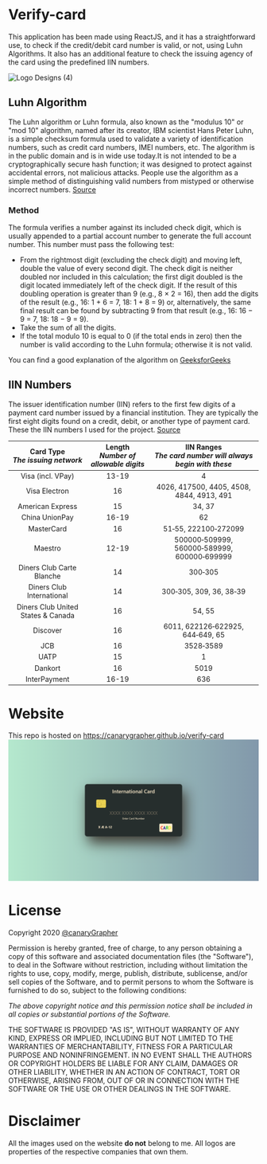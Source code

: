 # Verify-card
This application has been made using ReactJS, and it has a straightforward use, to check if the credit/debit card number is valid, or not, using Luhn Algorithms. It also has an additional feature to check the issuing agency of the card using the predefined IIN numbers.

![Logo Designs (4)](https://user-images.githubusercontent.com/27415791/155719070-ebd4478c-2dbf-4844-bcdf-531f2918ab90.jpg)

## Luhn Algorithm
The Luhn algorithm or Luhn formula, also known as the "modulus 10" or "mod 10" algorithm, named after its creator, IBM scientist Hans Peter Luhn, is a simple checksum formula used to validate a variety of identification numbers, such as credit card numbers, IMEI numbers, etc.
The algorithm is in the public domain and is in wide use today.It is not intended to be a cryptographically secure hash function; it was designed to protect against accidental errors, not malicious attacks. People use the algorithm as a simple method of distinguishing valid numbers from mistyped or otherwise incorrect numbers. [Source](https://en.wikipedia.org/wiki/Luhn_algorithm)
### Method
The formula verifies a number against its included check digit, which is usually appended to a partial account number to generate the full account number. This number must pass the following test:
* From the rightmost digit (excluding the check digit) and moving left, double the value of every second digit. The check digit is neither doubled nor included in this calculation; the first digit doubled is the digit located immediately left of the check digit. If the result of this doubling operation is greater than 9 (e.g., 8 × 2 = 16), then add the digits of the result (e.g., 16: 1 + 6 = 7, 18: 1 + 8 = 9) or, alternatively, the same final result can be found by subtracting 9 from that result (e.g., 16: 16 − 9 = 7, 18: 18 − 9 = 9).
* Take the sum of all the digits.
* If the total modulo 10 is equal to 0 (if the total ends in zero) then the number is valid according to the Luhn formula; otherwise it is not valid.

You can find a good explanation of the algorithm on [GeeksforGeeks](https://www.geeksforgeeks.org/luhn-algorithm/)


## IIN Numbers
The issuer identification number (IIN) refers to the first few digits of a payment card number issued by a financial institution. They are typically the first eight digits found on a credit, debit, or another type of payment card.
These the IIN numbers I used for the project. [Source](https://baymard.com/checkout-usability/credit-card-patterns)

Card Type <br /> *The issuing network*  | Length <br /> *Number of allowable digits* | IIN Ranges <br /> *The card number will always begin with these*
:---: | :---: | :---:
Visa (incl. VPay) | 13-19 | 4  
Visa Electron	| 16 |	4026, 417500, 4405, 4508, 4844, 4913, 491
American Express | 15	| 34, 37	
China UnionPay | 16-19 | 62	
MasterCard	| 16 |	51‑55, 222100‑272099	
Maestro	| 12-19	| 500000‑509999, 560000‑589999, 600000‑699999	
Diners Club Carte Blanche	| 14	| 300‑305	
Diners Club International	| 14	| 300‑305, 309, 36, 38‑39	
Diners Club United States & Canada	| 16 |	54, 55	
Discover	| 16 |	6011, 622126‑622925, 644‑649, 65	
JCB |	16 |	3528‑3589	
UATP	| 15 |	1	
Dankort	| 16 |	5019	
InterPayment	| 16-19	| 636

# Website
This repo is hosted on https://canarygrapher.github.io/verify-card
![Image of the website](https://github.com/canaryGrapher/verify-card/blob/master/public/socialImage.png?raw=true)

# License
Copyright 2020 [@canaryGrapher](https://github.com/canaryGrapher)

Permission is hereby granted, free of charge, to any person obtaining a copy of this software and associated documentation files (the "Software"), to deal in the Software without restriction, including without limitation the rights to use, copy, modify, merge, publish, distribute, sublicense, and/or sell copies of the Software, and to permit persons to whom the Software is furnished to do so, subject to the following conditions:

_The above copyright notice and this permission notice shall be included in all copies or substantial portions of the Software._

THE SOFTWARE IS PROVIDED "AS IS", WITHOUT WARRANTY OF ANY KIND, EXPRESS OR IMPLIED, INCLUDING BUT NOT LIMITED TO THE WARRANTIES OF MERCHANTABILITY, FITNESS FOR A PARTICULAR PURPOSE AND NONINFRINGEMENT. IN NO EVENT SHALL THE AUTHORS OR COPYRIGHT HOLDERS BE LIABLE FOR ANY CLAIM, DAMAGES OR OTHER LIABILITY, WHETHER IN AN ACTION OF CONTRACT, TORT OR OTHERWISE, ARISING FROM, OUT OF OR IN CONNECTION WITH THE SOFTWARE OR THE USE OR OTHER DEALINGS IN THE SOFTWARE.

# Disclaimer
All the images used on the website **do not** belong to me. All logos are properties of the respective companies that own them. 
